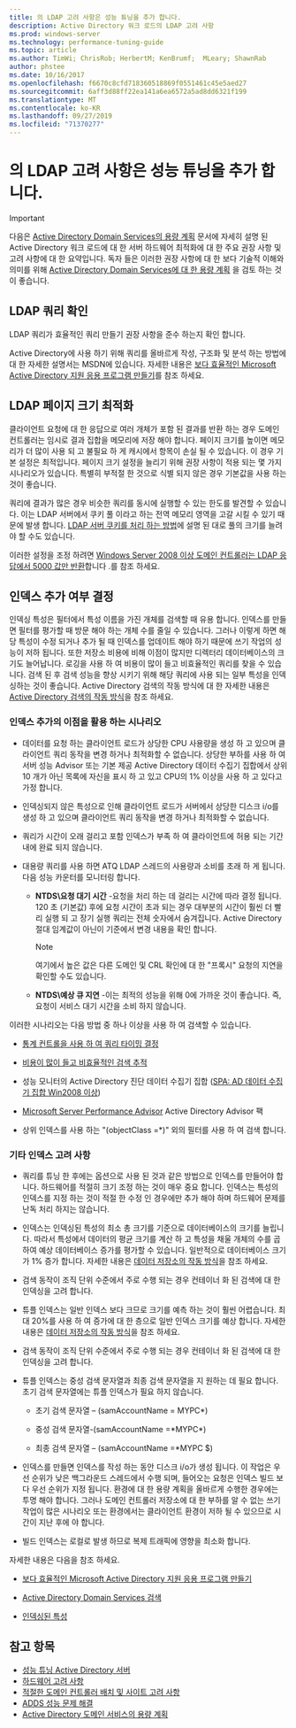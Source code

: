 ```yaml
---
title: 의 LDAP 고려 사항은 성능 튜닝을 추가 합니다.
description: Active Directory 워크 로드의 LDAP 고려 사항
ms.prod: windows-server
ms.technology: performance-tuning-guide
ms.topic: article
ms.author: TimWi; ChrisRob; HerbertM; KenBrumf;  MLeary; ShawnRab
author: phstee
ms.date: 10/16/2017
ms.openlocfilehash: f6670c8cfd718360518869f0551461c45e5aed27
ms.sourcegitcommit: 6aff3d88ff22ea141a6ea6572a5ad8dd6321f199
ms.translationtype: MT
ms.contentlocale: ko-KR
ms.lasthandoff: 09/27/2019
ms.locfileid: "71370277"
---
```

# <a name="ldap-considerations-in-adds-performance-tuning"></a>의 LDAP 고려 사항은 성능 튜닝을 추가 합니다.

> [!IMPORTANT]
> 다음은 [Active Directory Domain Services의 용량 계획](https://go.microsoft.com/fwlink/?LinkId=324566) 문서에 자세히 설명 된 Active Directory 워크 로드에 대 한 서버 하드웨어 최적화에 대 한 주요 권장 사항 및 고려 사항에 대 한 요약입니다. 독자 들은 이러한 권장 사항에 대 한 보다 기술적 이해와 의미를 위해 [Active Directory Domain Services에 대 한 용량 계획](https://go.microsoft.com/fwlink/?LinkId=324566) 을 검토 하는 것이 좋습니다.

## <a name="verify-ldap-queries"></a>LDAP 쿼리 확인

LDAP 쿼리가 효율적인 쿼리 만들기 권장 사항을 준수 하는지 확인 합니다.

Active Directory에 사용 하기 위해 쿼리를 올바르게 작성, 구조화 및 분석 하는 방법에 대 한 자세한 설명서는 MSDN에 있습니다. 자세한 내용은 [보다 효율적인 Microsoft Active Directory 지원 응용 프로그램 만들기](https://msdn.microsoft.com/library/ms808539.aspx)를 참조 하세요.

## <a name="optimize-ldap-page-sizes"></a>LDAP 페이지 크기 최적화

클라이언트 요청에 대 한 응답으로 여러 개체가 포함 된 결과를 반환 하는 경우 도메인 컨트롤러는 임시로 결과 집합을 메모리에 저장 해야 합니다. 페이지 크기를 높이면 메모리가 더 많이 사용 되 고 불필요 하 게 캐시에서 항목이 손실 될 수 있습니다. 이 경우 기본 설정은 최적입니다. 페이지 크기 설정을 늘리기 위해 권장 사항이 적용 되는 몇 가지 시나리오가 있습니다. 특별히 부적절 한 것으로 식별 되지 않은 경우 기본값을 사용 하는 것이 좋습니다.

쿼리에 결과가 많은 경우 비슷한 쿼리를 동시에 실행할 수 있는 한도를 발견할 수 있습니다.  이는 LDAP 서버에서 쿠키 풀 이라고 하는 전역 메모리 영역을 고갈 시킬 수 있기 때문에 발생 합니다.  [LDAP 서버 쿠키를 처리 하는 방법](https://technet.microsoft.com/windows-server-docs/identity/ad-ds/manage/how-ldap-server-cookies-are-handled)에 설명 된 대로 풀의 크기를 늘려야 할 수도 있습니다.

이러한 설정을 조정 하려면 [Windows Server 2008 이상 도메인 컨트롤러는 LDAP 응답에서 5000 값만 반환](https://support.microsoft.com/kb/2009267)합니다 .를 참조 하세요.

## <a name="determine-whether-to-add-indices"></a>인덱스 추가 여부 결정

인덱싱 특성은 필터에서 특성 이름을 가진 개체를 검색할 때 유용 합니다. 인덱스를 만들면 필터를 평가할 때 방문 해야 하는 개체 수를 줄일 수 있습니다. 그러나 이렇게 하면 해당 특성이 수정 되거나 추가 될 때 인덱스를 업데이트 해야 하기 때문에 쓰기 작업의 성능이 저하 됩니다. 또한 저장소 비용에 비해 이점이 많지만 디렉터리 데이터베이스의 크기도 늘어납니다. 로깅을 사용 하 여 비용이 많이 들고 비효율적인 쿼리를 찾을 수 있습니다. 검색 된 후 검색 성능을 향상 시키기 위해 해당 쿼리에 사용 되는 일부 특성을 인덱싱하는 것이 좋습니다. Active Directory 검색의 작동 방식에 대 한 자세한 내용은 [Active Directory 검색의 작동 방식](https://technet.microsoft.com/library/cc755809.aspx)을 참조 하세요.

### <a name="scenarios-that-benefit-in-adding-indices"></a>인덱스 추가의 이점을 활용 하는 시나리오

-   데이터를 요청 하는 클라이언트 로드가 상당한 CPU 사용량을 생성 하 고 있으며 클라이언트 쿼리 동작을 변경 하거나 최적화할 수 없습니다. 상당한 부하를 사용 하 여 서버 성능 Advisor 또는 기본 제공 Active Directory 데이터 수집기 집합에서 상위 10 개가 아닌 목록에 자신을 표시 하 고 있고 CPU의 1% 이상을 사용 하 고 있다고 가정 합니다.

-   인덱싱되지 않은 특성으로 인해 클라이언트 로드가 서버에서 상당한 디스크 i/o를 생성 하 고 있으며 클라이언트 쿼리 동작을 변경 하거나 최적화할 수 없습니다.

-   쿼리가 시간이 오래 걸리고 포함 인덱스가 부족 하 여 클라이언트에 허용 되는 기간 내에 완료 되지 않습니다.

- 대용량 쿼리를 사용 하면 ATQ LDAP 스레드의 사용량과 소비를 초래 하 게 됩니다. 다음 성능 카운터를 모니터링 합니다.

    - **NTDS\\요청 대기 시간** -요청을 처리 하는 데 걸리는 시간에 따라 결정 됩니다. 120 초 (기본값) 후에 요청 시간이 초과 되는 경우 대부분의 시간이 훨씬 더 빨리 실행 되 고 장기 실행 쿼리는 전체 숫자에서 숨겨집니다. Active Directory 절대 임계값이 아닌이 기준에서 변경 내용을 확인 합니다.

        > [!NOTE]
        > 여기에서 높은 값은 다른 도메인 및 CRL 확인에 대 한 "프록시" 요청의 지연을 확인할 수도 있습니다.

    - **NTDS\\예상 큐 지연** -이는 최적의 성능을 위해 0에 가까운 것이 좋습니다. 즉, 요청이 서비스 대기 시간을 소비 하지 않습니다.

이러한 시나리오는 다음 방법 중 하나 이상을 사용 하 여 검색할 수 있습니다.

-   [통계 컨트롤을 사용 하 여 쿼리 타이밍 결정](https://msdn.microsoft.com/library/ms808539.aspx)

-   [비용이 많이 들고 비효율적인 검색 추적](https://msdn.microsoft.com/library/ms808539.aspx)

-   성능 모니터의 Active Directory 진단 데이터 수집기 집합 ([SPA: AD 데이터 수집기 집합 Win2008 이상](http://blogs.technet.com/b/askds/archive/2010/06/08/son-of-spa-ad-data-collector-sets-in-win2008-and-beyond.aspx))

-   [Microsoft Server Performance Advisor](../../../server-performance-advisor/microsoft-server-performance-advisor.md) Active Directory Advisor 팩

-   상위 인덱스를 사용 하는 "(objectClass =\*)" 외의 필터를 사용 하 여 검색 합니다.

### <a name="other-index-considerations"></a>기타 인덱스 고려 사항

-   쿼리를 튜닝 한 후에는 옵션으로 사용 된 것과 같은 방법으로 인덱스를 만들어야 합니다. 하드웨어를 적절히 크기 조정 하는 것이 매우 중요 합니다. 인덱스는 특성의 인덱스를 지정 하는 것이 적절 한 수정 인 경우에만 추가 해야 하며 하드웨어 문제를 난독 처리 하지는 않습니다.

-   인덱스는 인덱싱된 특성의 최소 총 크기를 기준으로 데이터베이스의 크기를 늘립니다. 따라서 특성에서 데이터의 평균 크기를 계산 하 고 특성을 채울 개체의 수를 곱하여 예상 데이터베이스 증가를 평가할 수 있습니다. 일반적으로 데이터베이스 크기가 1% 증가 합니다. 자세한 내용은 [데이터 저장소의 작동 방식](https://technet.microsoft.com/library/cc772829.aspx)을 참조 하세요.

-   검색 동작이 조직 단위 수준에서 주로 수행 되는 경우 컨테이너 화 된 검색에 대 한 인덱싱을 고려 합니다.

-   튜플 인덱스는 일반 인덱스 보다 크므로 크기를 예측 하는 것이 훨씬 어렵습니다. 최대 20%를 사용 하 여 증가에 대 한 층으로 일반 인덱스 크기를 예상 합니다. 자세한 내용은 [데이터 저장소의 작동 방식](https://technet.microsoft.com/library/cc772829.aspx)을 참조 하세요.

-   검색 동작이 조직 단위 수준에서 주로 수행 되는 경우 컨테이너 화 된 검색에 대 한 인덱싱을 고려 합니다.

-   튜플 인덱스는 중성 검색 문자열과 최종 검색 문자열을 지 원하는 데 필요 합니다. 초기 검색 문자열에는 튜플 인덱스가 필요 하지 않습니다.

    -   초기 검색 문자열 – (samAccountName = MYPC\*)

    -   중성 검색 문자열-(samAccountName =\*MYPC\*)

    -   최종 검색 문자열 – (samAccountName =\*MYPC $)

-   인덱스를 만들면 인덱스를 작성 하는 동안 디스크 i/o가 생성 됩니다. 이 작업은 우선 순위가 낮은 백그라운드 스레드에서 수행 되며, 들어오는 요청은 인덱스 빌드 보다 우선 순위가 지정 됩니다. 환경에 대 한 용량 계획을 올바르게 수행한 경우에는 투명 해야 합니다. 그러나 도메인 컨트롤러 저장소에 대 한 부하를 알 수 없는 쓰기 작업이 많은 시나리오 또는 환경에서는 클라이언트 환경이 저하 될 수 있으므로 시간이 지난 후에 야 합니다.

-   빌드 인덱스는 로컬로 발생 하므로 복제 트래픽에 영향을 최소화 합니다.

자세한 내용은 다음을 참조 하세요.

-   [보다 효율적인 Microsoft Active Directory 지원 응용 프로그램 만들기](https://msdn.microsoft.com/library/ms808539.aspx)

-   [Active Directory Domain Services 검색](https://msdn.microsoft.com/library/aa746427.aspx)

-   [인덱싱된 특성](https://msdn.microsoft.com/library/windows/desktop/ms677112.aspx)

## <a name="see-also"></a>참고 항목

- [성능 튜닝 Active Directory 서버](index.md)
- [하드웨어 고려 사항](hardware-considerations.md)
- [적절한 도메인 컨트롤러 배치 및 사이트 고려 사항](site-definition-considerations.md)
- [ADDS 성능 문제 해결](troubleshoot.md) 
- [Active Directory 도메인 서비스의 용량 계획](https://go.microsoft.com/fwlink/?LinkId=324566)